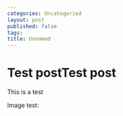 ```yaml
---
categories: Uncategoried
layout: post
published: false
tags: 
title: Unnamed
---
```

# Test postTest post


This is a test

Image test:
